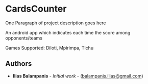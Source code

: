 # CardsCounter

One Paragraph of project description goes here

An android app which indicates each time the score among opponents/teams

Games Supported: Diloti, Mpirimpa, Tichu

## Authors

* **Ilias Balampanis** - *Initial work* - (balampanis.ilias@gmail.com)

